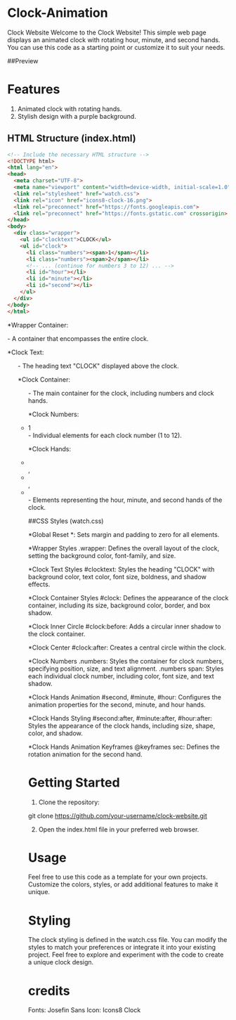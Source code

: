 # Clock-Animation

Clock Website
Welcome to the Clock Website! This simple web page displays an animated clock with rotating hour, minute, and second hands. You can use this code as a starting point or customize it to suit your needs.

##Preview

<h1>Features</h1>

1) Animated clock with rotating hands.<br>
2) Stylish design with a purple background.

<h2>HTML Structure (index.html)</h2>

```HTML
<!-- Include the necessary HTML structure -->
<!DOCTYPE html>
<html lang="en">
<head>
  <meta charset="UTF-8">
  <meta name="viewport" content="width=device-width, initial-scale=1.0">
  <link rel="stylesheet" href="watch.css">
  <link rel="icon" href="icons8-clock-16.png">
  <link rel="preconnect" href="https://fonts.googleapis.com">
  <link rel="preconnect" href="https://fonts.gstatic.com" crossorigin>
</head>
<body>
  <div class="wrapper">
    <ul id="clocktext">CLOCK</ul>
    <ul id="clock">
      <li class="numbers"><span>1</span></li>
      <li class="numbers"><span>2</span></li>
      <!-- ... (continue for numbers 3 to 12) ... -->
      <li id="hour"></li>
      <li id="minute"></li>
      <li id="second"></li>
    </ul>
  </div>
</body>
</html>
```

*Wrapper Container: <div class="wrapper"> - A container that encompasses the entire clock.

*Clock Text: <ul id="clocktext"> - The heading text "CLOCK" displayed above the clock.

*Clock Container: <ul id="clock"> - The main container for the clock, including numbers and clock hands.

*Clock Numbers: <li class="numbers"><span>1</span></li> - Individual elements for each clock number (1 to 12).

*Clock Hands: <li id="hour"></li>, <li id="minute"></li>, <li id="second"></li> - Elements representing the hour, minute, and second hands of the clock.

##CSS Styles (watch.css)

*Global Reset
*: Sets margin and padding to zero for all elements.

*Wrapper Styles
.wrapper: Defines the overall layout of the clock, setting the background color, font-family, and size.

*Clock Text Styles
#clocktext: Styles the heading "CLOCK" with background color, text color, font size, boldness, and shadow effects.

*Clock Container Styles
#clock: Defines the appearance of the clock container, including its size, background color, border, and box shadow.

*Clock Inner Circle
#clock:before: Adds a circular inner shadow to the clock container.

*Clock Center
#clock:after: Creates a central circle within the clock.

*Clock Numbers
.numbers: Styles the container for clock numbers, specifying position, size, and text alignment.
.numbers span: Styles each individual clock number, including color, font size, and text shadow.

*Clock Hands Animation
#second, #minute, #hour: Configures the animation properties for the second, minute, and hour hands.

*Clock Hands Styling
#second:after, #minute:after, #hour:after: Styles the appearance of the clock hands, including size, shape, color, and shadow.

*Clock Hands Animation Keyframes
@keyframes sec: Defines the rotation animation for the second hand.

<h1>Getting Started</h1>

1) Clone the repository:

git clone https://github.com/your-username/clock-website.git

2) Open the index.html file in your preferred web browser.

<h1>Usage</h1>
Feel free to use this code as a template for your own projects. Customize the colors, styles, or add additional features to make it unique.

<h1>Styling</h1>
The clock styling is defined in the watch.css file. You can modify the styles to match your preferences or integrate it into your existing project. Feel free to explore and experiment with the code to create a unique clock design.

<h1>credits</h1>
Fonts: Josefin Sans
Icon: Icons8 Clock
